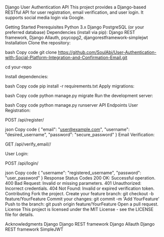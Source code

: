 Django User Authentication API
This project provides a Django-based RESTful API for user registration, email verification, and user login. It supports social media login via Google.

Getting Started
Prerequisites
Python 3.x
Django
PostgreSQL (or your preferred database)
Dependencies (install via pip): Django REST framework, Django Allauth, psycopg2, djangorestframework-simplejwt
Installation
Clone the repository:

bash
Copy code
git clone https://github.com/SoulAbi/User-Authentication-with-Social-Platform-Integration-and-Confirmation-Email.git

cd your-repo

Install dependencies:

bash
Copy code
pip install -r requirements.txt
Apply migrations:

bash
Copy code
python manage.py migrate
Run the development server:

bash
Copy code
python manage.py runserver
API Endpoints
User Registration:

POST /api/register/

json
Copy code
{
    "email": "user@example.com",
    "username": "desired_username",
    "password": "secure_password"
}
Email Verification:

GET /api/verify_email/<token>/

User Login:

POST /api/login/

json
Copy code
{
    "username": "registered_username",
    "password": "user_password"
}
Response Status Codes
200 OK: Successful operation.
400 Bad Request: Invalid or missing parameters.
401 Unauthorized: Incorrect credentials.
404 Not Found: Invalid or expired verification token.
Contributing
Fork the project.
Create your feature branch: git checkout -b feature/YourFeature
Commit your changes: git commit -m 'Add YourFeature'
Push to the branch: git push origin feature/YourFeature
Open a pull request.
License
This project is licensed under the MIT License - see the LICENSE file for details.

Acknowledgments
Django
Django REST framework
Django Allauth
Django REST framework SimpleJWT
